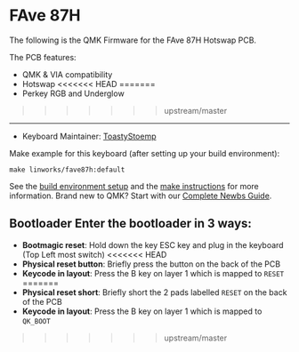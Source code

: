 # FAve 87H

The following is the QMK Firmware for the FAve 87H Hotswap PCB.

The PCB features:
* QMK & VIA compatibility
* Hotswap
<<<<<<< HEAD
=======
* Perkey RGB and Underglow
>>>>>>> upstream/master

---

* Keyboard Maintainer: [ToastyStoemp](https://github.com/ToastyStoemp)

Make example for this keyboard (after setting up your build environment):

    make linworks/fave87h:default

See the [build environment setup](https://docs.qmk.fm/#/getting_started_build_tools) and the [make instructions](https://docs.qmk.fm/#/getting_started_make_guide) for more information. Brand new to QMK? Start with our [Complete Newbs Guide](https://docs.qmk.fm/#/newbs).

## Bootloader Enter the bootloader in 3 ways: 
* **Bootmagic reset**: Hold down the key ESC key and plug in the keyboard (Top Left most switch)
<<<<<<< HEAD
* **Physical reset button**: Briefly press the button on the back of the PCB
* **Keycode in layout**: Press the B key on layer 1 which is mapped to `RESET`
=======
* **Physical reset short**: Briefly short the 2 pads labelled `RESET` on the back of the PCB
* **Keycode in layout**: Press the B key on layer 1 which is mapped to `QK_BOOT`
>>>>>>> upstream/master
